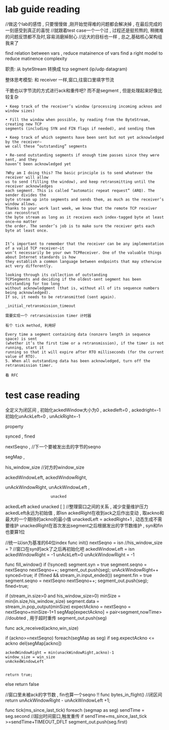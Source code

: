 # lab guide reading

//做这个lab的感悟 , 只要慢慢做 ,刚开始觉得难的问题都会解决掉 , 在最后完成的一刻感受到真正的喜悦
//就跟着test case一个一个过 , 过程还是挺煎熬的, 稍微难的问题反馈都不及时,容易消磨掉耐心
//远大的目标也一样 , 总之,基础核心架构组我来了

find relation between vars , reduce matainence of vars
find a right model to reduce matinence complexity



职责: 从 byteStream 转换成 tcp segment (ip/udp datagram)

整体思考模型: 和 receiver 一样,窗口,往窗口里填字节流

干脆也以字节流的方式进行ack和重传吧? 而不是segment , 但是处理起来好像比较复杂

```
• Keep track of the receiver’s window (processing incoming acknos and window sizes)

• Fill the window when possible, by reading from the ByteStream, creating new TCP
segments (including SYN and FIN flags if needed), and sending them

• Keep track of which segments have been sent but not yet acknowledged by the receiver—
we call these “outstanding” segments

• Re-send outstanding segments if enough time passes since they were sent, and they
haven’t been acknowledged yet

```

```
?Why am I doing this? The basic principle is to send whatever the receiver will allow
us to send (filling the window), and keep retransmitting until the receiver acknowledges
each segment. This is called “automatic repeat request” (ARQ). The sender divides the
byte stream up into segments and sends them, as much as the receiver’s window allows.
Thanks to your work last week, we know that the remote TCP receiver can reconstruct
the byte stream as long as it receives each index-tagged byte at least once—no matter
the order. The sender’s job is to make sure the receiver gets each byte at least once.
```

```

It’s important to remember that the receiver can be any implementation of a valid TCP receiver—it
won’t necessarily be your own TCPReceiver. One of the valuable things about Internet standards is how
they establish a common language between endpoints that may otherwise act very differently.
```

```
looking through its collection of outstanding
TCPSegments and deciding if the oldest-sent segment has been outstanding for too long
without acknowledgment (that is, without all of its sequence numbers being acknowledged).
If so, it needs to be retransmitted (sent again).
```

```
_initial_retransmission_timeout

需要实现一个 retransimission timer 计时器

有个 tick method, 利用好

Every time a segment containing data (nonzero length in sequence space) is sent
(whether it’s the first time or a retransmission), if the timer is not running, start it
running so that it will expire after RTO milliseconds (for the current value of RTO).
5. When all outstanding data has been acknowledged, turn off the retransmission timer.

看 RFC

```
# test case reading

全定义为闭区间 , 初始化ackedWindow大小为0 , ackedleft=0 , ackedright=-1
初始化unAckLeft=0 , unAckRight=-1



property 

synced , fined

nextSeqno ,  //下一个要被发出去的字节的seqno

segMap ,  

his_window_size //对方的window_size

ackedWindowLeft,
ackedWindowRight,

unAckWindowRight,
unAckWindowLeft ,


                        unacked
ackedLeft          acked        unacked
[                                      ]
//整理窗口之间的关系 , 减少变量维护压力
ackedLeft永远为初始值 , 即isn
ackedRight在收到ack之后作出变动 , 取ackno和最大的一个期待的ackno的最小值
unackedLeft = ackedRight+1 , 动态生成不需要维护
unackedRight在首次发出segment之后根据发出的字节数维护 , syn和fin也要算1位





//统一以isn为基准的64位index
func init()
    nextSeqno = isn
    //his_window_size = ? //窗口在syn的ack了之后再初始化吧
   ackedWindowLeft = isn
   ackedWindowRight = -1
   unAckLeft=0
   unAckWindowRight = -1
    


func fill_window()
if (!synced)
    segment.syn = true
    segment.seqno = nextSeqno
    nextSeqno++;
    segment_out.push(seg);
    unAckWindowRight++
    synced=true;
if (!fined && stream_in.input_ended())
    segment.fin = true
    segment.seqno = nextSeqno
    nextSeqno++;
    segment_out.push(seg);
    fined=true;
    
if (stream_in.size>0 and his_window_size>0)
    minSize = min(in.size,his_window_size)
    segment.data = stream_in.pop_output(minSize)
    expectAckno = nextSeqno = nextSeqno+minSize-1+1
    segMap[expectAckno] = pair<segment,nowTime> //doubted , 用于超时重传
    segment_out.push(seg)


func ack_received(ackno,win_size)

if (ackno>=nextSeqno)
    foreach(segMap as seg)
        if seg.expectAckno <= ackno
            del(segMap[ackno])
    
    ackedWindowRight = min(unackWindowRight,ackno)-1
    window_size = win_size
    unAckedWindowLeft
    
    
    return true;    
else
    return false

   
//窗口里未被ack的字节数 , fin也算一个seqno !!
func bytes_in_flight()
//闭区间
    return unAckWindowRight - unAckWindowLeft +1;

func tick(ms_since_last_tick)
    foreach (segmap as seg)
        sendTime = seg.second
        //超出时间窗口,触发重传
        if sendTime+ms_since_last_tick >=sendTime+TIMEOUT_DFLT
            segment_out.push(seg.first)